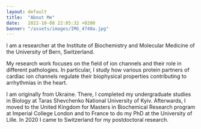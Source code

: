 ```yaml
---
layout: default
title:  "About Me"
date:   2022-10-08 22:05:32 +0200
banner: "/assets/images/IMG_4740a.jpg"
---
```


I am a researcher at the Institute of Biochemistry and Molecular Medicine of the University of Bern,
Switzerland.  

My research work focuses on the field of ion channels and their role in different pathologies. In
particular, I study how various protein partners of cardiac ion channels regulate their biophysical
properties contributing to arrhythmias in the heart.  

I am originally from Ukraine. There, I completed my undergraduate studies in Biology at Taras
Shevchenko National University of Kyiv. Afterwards, I moved to the United Kingdom for Masters in
Biochemical Research program at Imperial College London and to France to do my PhD at the
University of Lille. In 2020 I came to Switzerland for my postdoctoral research.




<!--
I was born in Kyiv, Ukraine, where I compelted my undergraduates studies in Biology, at the Taras Shevchenko University.    
In 2012 I moved to London to do my MRes at Imperial College.  
In 2014 I joined the Laboratry of Cell Phyiology in Lille, France where I obtianed my PhD.  
Since 2020 I am a postdoc in the Hugues Abriel Laboratory of the univertiy of Bern, Switzerland.

Jul 2022 – present chair of PIOT at LS2 Annual Meeting 2023
Organisation of conferences
• co-organizer of Worldwide Sodium Channel Seminars
Feb 2022 – present co-founder and member of a steering committee of non-profit association 500WS-CH
May 2021 – present networking officer of 500WS Fribourg-Bern, organized networking lunches and pub events
-->
